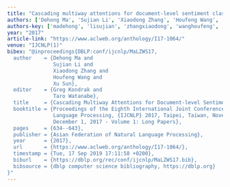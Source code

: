 ```yaml
---
title: "Cascading multiway attentions for document-level sentiment classification"
authors: ['Dehong Ma', 'Sujian Li', 'Xiaodong Zhang', 'Houfeng Wang', 'Xu Sun 0001']
authors-key: ['madehong', 'lisujian', 'zhangxiaodong', 'wanghoufeng', 'sunxu']
year: "2017"
article-link: "https://www.aclweb.org/anthology/I17-1064/"
venue: "IJCNLP(1)"
bibex: "@inproceedings{DBLP:conf/ijcnlp/MaLZWS17,
  author    = {Dehong Ma and
               Sujian Li and
               Xiaodong Zhang and
               Houfeng Wang and
               Xu Sun},
  editor    = {Greg Kondrak and
               Taro Watanabe},
  title     = {Cascading Multiway Attentions for Document-level Sentiment Classification},
  booktitle = {Proceedings of the Eighth International Joint Conference on Natural
               Language Processing, {IJCNLP} 2017, Taipei, Taiwan, November 27 -
               December 1, 2017 - Volume 1: Long Papers},
  pages     = {634--643},
  publisher = {Asian Federation of Natural Language Processing},
  year      = {2017},
  url       = {https://www.aclweb.org/anthology/I17-1064/},
  timestamp = {Tue, 17 Sep 2019 17:11:58 +0200},
  biburl    = {https://dblp.org/rec/conf/ijcnlp/MaLZWS17.bib},
  bibsource = {dblp computer science bibliography, https://dblp.org}
}"
---
```


